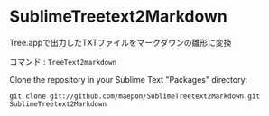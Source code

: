 SublimeTreetext2Markdown
========================

Tree.appで出力したTXTファイルをマークダウンの雛形に変換

コマンド
: ```TreeText2markdown```

Clone the repository in your Sublime Text "Packages" directory:

```git clone git://github.com/maepon/SublimeTreetext2Markdown.git SublimeTreetext2Markdown```
